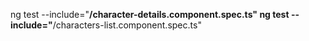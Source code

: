 ng test --include="**/character-details.component.spec.ts"
ng test --include="**/characters-list.component.spec.ts"